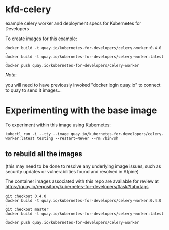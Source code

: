 # kfd-celery

example celery worker and deployment specs for Kubernetes for Developers

To create images for this example:

    docker build -t quay.io/kubernetes-for-developers/celery-worker:0.4.0 .
    docker build -t quay.io/kubernetes-for-developers/celery-worker:latest .
    docker push quay.io/kubernetes-for-developers/celery-worker

_Note_:

you will need to have previously invoked "docker login quay.io" to connect to
quay to send it images...

# Experimenting with the base image

To experiment within this image using Kubernetes:

    kubectl run -i --tty --image quay.io/kubernetes-for-developers/celery-worker:latest testing --restart=Never --rm /bin/sh

## to rebuild all the images

(this may need to be done to resolve any underlying image issues, such
as security updates or vulnerabilities found and resolved in Alpine)

The container images associated with this repo are available for review at
https://quay.io/repository/kubernetes-for-developers/flask?tab=tags

    git checkout 0.4.0
    docker build -t quay.io/kubernetes-for-developers/celery-worker:0.4.0 .
    git checkout master
    docker build -t quay.io/kubernetes-for-developers/celery-worker:latest .
    docker push quay.io/kubernetes-for-developers/celery-worker
